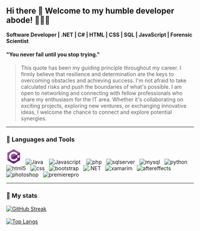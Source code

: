 ## Hi there 👋 Welcome to my humble developer abode! 🤭💮💮

**Software Developer | .NET | C# | HTML | CSS | SQL | JavaScript | Forensic Scientist**
<h4>"You never fail until you stop trying."</h4>
<blockquote>This quote has been my guiding principle throughout my career. I firmly believe that resilience and determination are the keys to overcoming obstacles and achieving success. I'm not afraid to take calculated risks and push the boundaries of what's possible.
I am open to networking and connecting with fellow professionals who share my enthusiasm for the IT area. Whether it's collaborating on exciting projects, exploring new ventures, or exchanging innovative ideas, I welcome the chance to connect and explore potential synergies.</blockquote>

--- 

### 🧰 Languages and Tools

<div>
      <img src="https://github.com/devicons/devicon/blob/master/icons/csharp/csharp-original.svg" title="C#" alt="C#" width="40" height="40" />&nbsp;&nbsp;
      <img src="https://cdn.jsdelivr.net/gh/devicons/devicon@latest/icons/java/java-original-wordmark.svg" title="Java" alt="Java" width="40" height="40" /> &nbsp;&nbsp;
      <img src="https://cdn.jsdelivr.net/gh/devicons/devicon@latest/icons/javascript/javascript-original.svg" title="Javascript" alt="Javascript" width="40" height="40" /> &nbsp;&nbsp;
      <img src="https://cdn.jsdelivr.net/gh/devicons/devicon@latest/icons/php/php-original.svg" title="php" alt="php" width="40" height="40" />&nbsp;&nbsp;
      <img src="https://cdn.jsdelivr.net/gh/devicons/devicon@latest/icons/microsoftsqlserver/microsoftsqlserver-original-wordmark.svg" title="sqlserver" alt="sqlserver" width="40" height="40" />&nbsp;&nbsp;
      <img src="https://cdn.jsdelivr.net/gh/devicons/devicon@latest/icons/mysql/mysql-original-wordmark.svg" title="mysql" alt="mysql" width="40" height="40" />&nbsp;&nbsp;
      <img src="https://cdn.jsdelivr.net/gh/devicons/devicon@latest/icons/python/python-original-wordmark.svg" title="python" alt="python" width="40" height="40" />&nbsp;&nbsp;
      <img src="https://cdn.jsdelivr.net/gh/devicons/devicon@latest/icons/html5/html5-original-wordmark.svg" title="html5" alt="html5" width="40" height="40" />&nbsp;&nbsp;
      <img src="https://cdn.jsdelivr.net/gh/devicons/devicon@latest/icons/css3/css3-original-wordmark.svg" title="css" alt="css" width="40" height="40" />&nbsp;&nbsp;
      <img src="https://cdn.jsdelivr.net/gh/devicons/devicon@latest/icons/bootstrap/bootstrap-original-wordmark.svg" title="bootstrap" alt="bootstrap" width="40" height="40" />&nbsp;&nbsp;
      <img src="https://cdn.jsdelivr.net/gh/devicons/devicon@latest/icons/dot-net/dot-net-original-wordmark.svg" title=".NET" alt=".NET" width="40" height="40" />&nbsp;&nbsp;
      <img src="https://cdn.jsdelivr.net/gh/devicons/devicon@latest/icons/xamarin/xamarin-original.svg" title="xamarim" alt="xamarim" width="40" height="40" />&nbsp;&nbsp;
      <img src="https://cdn.jsdelivr.net/gh/devicons/devicon@latest/icons/aftereffects/aftereffects-original.svg" title="aftereffects" alt="aftereffects" width="40" height="40" />&nbsp;&nbsp;
      <img src="https://cdn.jsdelivr.net/gh/devicons/devicon@latest/icons/photoshop/photoshop-original.svg" title="photoshop" alt="photoshop" width="40" height="40" />&nbsp;&nbsp;
      <img src="https://cdn.jsdelivr.net/gh/devicons/devicon@latest/icons/premierepro/premierepro-original.svg" title="premierepro" alt="premierepro" width="40" height="40" />&nbsp;&nbsp;
</div>

--- 

### 🥇 My stats
[![GitHub Streak](https://streak-stats.demolab.com?user=harsaphius&theme=vue-dark&border_radius=30&date_format=M%20j%5B%2C%20Y%5D)](https://git.io/streak-stats) <br /><br />
[![Top Langs](https://github-readme-stats.vercel.app/api/top-langs/?username=harsaphius&layout=compact&theme=vue-dark)](https://github.com/anuraghazra/github-readme-stats)



<!--
**harsaphius/harsaphius** is a ✨ _special_ ✨ repository because its `README.md` (this file) appears on your GitHub profile.

Here are some ideas to get you started:

- 🔭 I’m currently working on ...
- 🌱 I’m currently learning ...
- 👯 I’m looking to collaborate on ...
- 🤔 I’m looking for help with ...
- 💬 Ask me about ...
- 📫 How to reach me: ...
- 😄 Pronouns: ...
- ⚡ Fun fact: ...
-->
